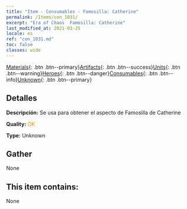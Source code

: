```yaml
---
title: "Item - Consumables - Famosilla: Catherine"
permalink: /Items/con_1031/
excerpt: "Era of Chaos  Famosilla: Catherine"
last_modified_at: 2021-03-25
locale: es
ref: "con_1031.md"
toc: false
classes: wide
---
```

 [Materials](/es/Items/){: .btn .btn--primary}[Artifacts](/es/Items/Artifacts/){: .btn .btn--success}[Units](/es/Items/Units/){: .btn .btn--warning}[Heroes](/es/Items/Heroes/){: .btn .btn--danger}[Consumables](/es/Items/Consumables/){: .btn .btn--info}[Unknown](/es/Items/Unknown/){: .btn .btn--primary}

## Detalles
 **Descripción:** Se usa para obtener el aspecto de Famosilla de Catherine

 **Quality:** <span style="color: #FF8C00">OK</span>

 **Type:** Unknown

## Gather

  None

## This item contains:

  None

